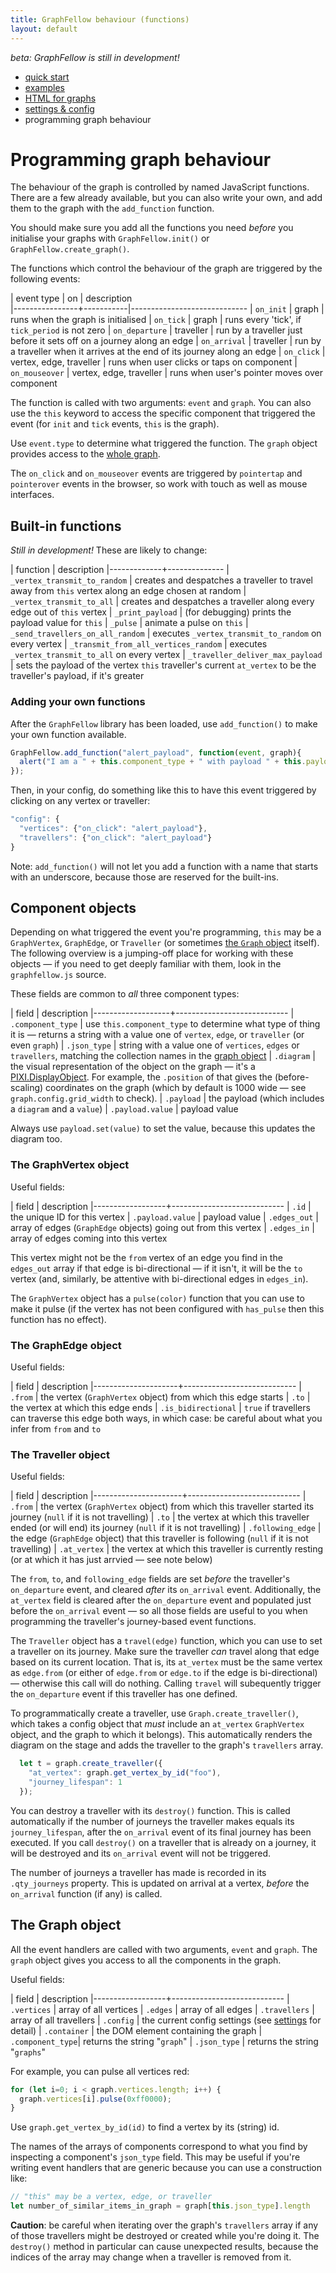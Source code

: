 ```yaml
---
title: GraphFellow behaviour (functions)
layout: default
---
```


_beta: GraphFellow is still in development!_

* [quick start](index)
* [examples](examples)
* [HTML for graphs](html)
* [settings & config](settings)
* programming graph behaviour

# Programming graph behaviour


The behaviour of the graph is controlled by named JavaScript functions. There
are a few already available, but you can also write your own, and add them to
the graph with the `add_function` function.

You should make sure you add all the functions you need _before_ you initialise
your graphs with `GraphFellow.init()` or `GraphFellow.create_graph()`.

The functions which control the behaviour of the graph are triggered by the
following events:

| event type     | on        | description          
|----------------+-----------|-----------------------------
| `on_init`      | graph     | runs when the graph is initialised 
| `on_tick`      | graph     | runs every 'tick', if `tick_period` is not zero 
| `on_departure` | traveller | run by a traveller just before it sets off on a journey along an edge
| `on_arrival` | traveller | run by a traveller when it arrives at the end of its journey along an edge
| `on_click`     | vertex, edge, traveller | runs when user clicks or taps on component
| `on_mouseover` | vertex, edge, traveller | runs when user's pointer moves over component

The function is called with two arguments: `event` and `graph`. You can also
use the `this` keyword to access the specific component that triggered the
event (for `init` and `tick` events, `this` is the graph).

Use `event.type` to determine what triggered the function. The `graph` object
provides access to the [whole graph](#the-graph-object).

The `on_click` and `on_mouseover` events are triggered by `pointertap` and
`pointerover` events in the browser, so work with touch as well as mouse
interfaces.

## Built-in functions

_Still in development!_ These are likely to change:

| function    | description
|-------------+--------------
| `_vertex_transmit_to_random` | creates and despatches a traveller to travel away from `this` vertex along an edge chosen at random 
| `_vertex_transmit_to_all` | creates and despatches a traveller along every edge out of `this` vertex
| `_print_payload` | (for debugging) prints the payload value for `this`
| `_pulse` | animate a pulse on `this`
| `_send_travellers_on_all_random` | executes `_vertex_transmit_to_random` on every vertex
| `_transmit_from_all_vertices_random` | executes `_vertex_transmit_to_all` on every vertex
| `_traveller_deliver_max_payload` | sets the payload of the vertex `this` traveller's current `at_vertex` to be the traveller's payload, if it's greater

### Adding your own functions

After the `GraphFellow` library has been loaded, use `add_function()` to make
your own function available.

```javascript
GraphFellow.add_function("alert_payload", function(event, graph){
  alert("I am a " + this.component_type + " with payload " + this.payload.value);
});
```

Then, in your config, do something like this to have this event triggered by
clicking on any vertex or traveller:

```javascript
"config": {
  "vertices": {"on_click": "alert_payload"},
  "travellers": {"on_click": "alert_payload"}
}

```

Note: `add_function()` will not let you add a function with a name that starts
with an underscore, because those are reserved for the built-ins.


## Component objects

Depending on what triggered the event you're programming, `this` may be a
`GraphVertex`, `GraphEdge`, or `Traveller` (or sometimes [the `Graph` object](#the-graph-object)
itself). The following overview is a jumping-off place for working with these
objects — if you need to get deeply familiar with them, look in the
`graphfellow.js` source.

These fields are common to _all_ three component types:

| field             | description
|-------------------+----------------------------
| `.component_type` | use `this.component_type` to determine what type of thing it is — returns a string with a value one of `vertex`, `edge`, or `traveller` (or even `graph`)
| `.json_type`      | string with a value one of `vertices`, `edges` or `travellers`, matching the collection names in the [graph object](#the-graph-object)
| `.diagram`        | the visual representation of the object on the graph — it's a [PIXI.DisplayObject](https://pixijs.download/dev/docs/PIXI.DisplayObject.html). For example, the `.position` of that gives the (before-scaling) coordinates on the graph (which by default is 1000 wide — see `graph.config.grid_width` to check).
| `.payload`        | the payload (which includes a `diagram` and a `value`)
| `.payload.value`  | payload value

Always use `payload.set(value)` to set the value, because this updates the
diagram too.

### The GraphVertex object

Useful fields:

| field            | description
|------------------+----------------------------
| `.id`             | the unique ID for this vertex
| `.payload.value` | payload value
| `.edges_out`     | array of edges (`GraphEdge` objects) going out from this vertex
| `.edges_in`      | array of edges coming into this vertex

This vertex might not be the `from` vertex of an edge you find in the
`edges_out` array if that edge is bi-directional — if it isn't, it will be the
`to` vertex (and, similarly, be attentive with bi-directional edges in
`edges_in`).

The `GraphVertex` object has a `pulse(color)` function that you can use to make
it pulse (if the vertex has not been configured with `has_pulse` then this
function has no effect).


### The GraphEdge object

Useful fields:

| field               | description
|---------------------+----------------------------
| `.from`             | the vertex (`GraphVertex` object) from which this edge starts
| `.to`               | the vertex at which this edge ends
| `.is_bidirectional` | `true` if travellers can traverse this edge both ways, in which case: be careful about what you infer from `from` and `to`

### The Traveller object

Useful fields:

| field                | description
|----------------------+----------------------------
| `.from`              | the vertex (`GraphVertex` object) from which this traveller started its journey (`null` if it is not travelling)
| `.to`                | the vertex at which this traveller ended (or will end) its journey (`null` if it is not travelling)
| `.following_edge`    | the edge (`GraphEdge` object) that this traveller is following (`null` if it is not travelling)
| `.at_vertex`         | the vertex at which this traveller is currently resting (or at which it has just arrvied — see note below)

The `from`, `to`, and `following_edge` fields are set _before_ the traveller's
`on_departure` event, and cleared _after_ its `on_arrival` event. Additionally,
the `at_vertex` field is cleared after the `on_departure` event and populated
just before the `on_arrival` event — so all those fields are useful to you when
programming the traveller's journey-based event functions.

The `Traveller` object has a `travel(edge)` function, which you can use to set
a traveller on its journey. Make sure the traveller _can_ travel along that
edge based on its current location. That is, its `at_vertex` must be the same
vertex as `edge.from` (or either of `edge.from` or `edge.to` if the edge is
bi-directional) — otherwise this call will do nothing. Calling `travel` will
subequently trigger the `on_departure` event if this traveller has one defined.

To programmatically create a traveller, use `Graph.create_traveller()`, which
takes a config object that _must_ include an `at_vertex` `GraphVertex` object,
and the graph to which it belongs). This automatically renders the diagram on
the stage and adds the traveller to the graph's `travellers` array.

```javascript
  let t = graph.create_traveller({
    "at_vertex": graph.get_vertex_by_id("foo"), 
    "journey_lifespan": 1
  });
```

You can destroy a traveller with its `destroy()` function. This is called
automatically if the number of journeys the traveller makes equals its
`journey_lifespan`, after the `on_arrival` event of its final journey has been
executed. If you call `destroy()` on a traveller that is already on a journey,
it will be destroyed and its `on_arrival` event will not be triggered.

The number of journeys a traveller has made is recorded in its `.qty_journeys`
property. This is updated on arrival at a vertex, _before_ the `on_arrival`
function (if any) is called.


## The Graph object

All the event handlers are called with two arguments, `event` and `graph`. The
`graph` object gives you access to all the components in the graph.

Useful fields:

| field            | description
|------------------+----------------------------
| `.vertices`      | array of all vertices
| `.edges`         | array of all edges
| `.travellers`    | array of all travellers
| `.config`        | the current config settings (see [settings](settings) for detail)
| `.container`     | the DOM element containing the graph
| `.component_type`| returns the string "`graph`"
| `.json_type`     | returns the string "`graphs`"

For example, you can pulse all vertices red:

```javascript
for (let i=0; i < graph.vertices.length; i++) {
  graph.vertices[i].pulse(0xff0000);
}
```

Use `graph.get_vertex_by_id(id)` to find a vertex by its (string) id.

The names of the arrays of components correspond to what you find by inspecting
a component's `json_type` field. This may be useful if you're writing event
handlers that are generic because you can use a construction like:

```javascript
// "this" may be a vertex, edge, or traveller
let number_of_similar_items_in_graph = graph[this.json_type].length
```

**Caution**: be careful when iterating over the graph's `travellers` array if
any of those travellers might be destroyed or created while you're doing it.
The `destroy()` method in particular can cause unexpected results, because the
indices of the array may change when a traveller is removed from it.

